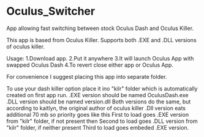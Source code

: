 # Oculus_Switcher
App allowing fast switching between stock Oculus Dash and Oculus Killer.

This app is based from Oculus Killer. Supports both .EXE and .DLL versions of oculus killer.

Usage:
1.Download app.
2.Put it anywhere
3.It will launch Oculus App with swapped Oculus Dash
4.To revert close either app or Oculus App.

For convenience I suggest placing this app into separate folder.

To use your dash killer option place it ino "kilr" folder which is automatically created on first app run.
.EXE version should be named OculusDash.exe
.DLL version should be named version.dll
Both versions do the same, but according to kaitlyn, the original author of oculus killer .Dll version eats additional 70 mb so priority
 goes like this
 First to load goes .EXE version from "kilr" folder, if not present then
 Second to load goes .DLL version from "kilr" folder, if neither present
 Third to load goes embeded .EXE version.
